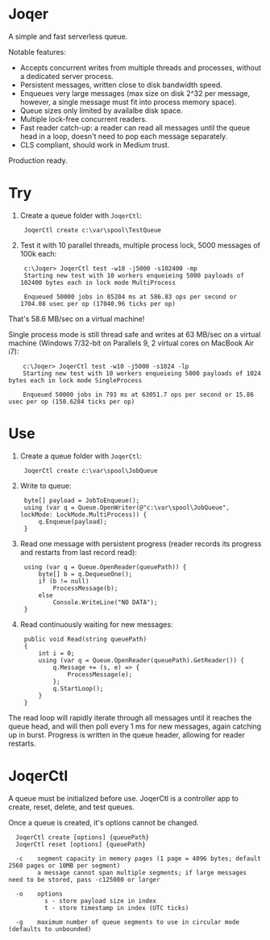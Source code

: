 Joqer
=====

A simple and fast serverless queue.

Notable features:

* Accepts concurrent writes from multiple threads and processes, without a dedicated server process.
* Persistent messages, written close to disk bandwidth speed.
* Enqueues very large messages (max size on disk 2^32 per message, however, a single message must fit into process memory space).
* Queue sizes only limited by availalbe disk space.
* Multiple lock-free concurrent readers.
* Fast reader catch-up: a reader can read all messages until the queue head in a loop, doesn't need to pop each message separately.
* CLS compliant, should work in Medium trust.

Production ready.

Try 
===

1. Create a queue folder with `JoqerCtl`:

        JoqerCtl create c:\var\spool\TestQueue

2. Test it with 10 parallel threads, multiple process lock, 5000 messages of 100k each:

        c:\Joqer> JoqerCtl test -w10 -j5000 -s102400 -mp
        Starting new test with 10 workers enqueieing 5000 payloads of 102400 bytes each in lock mode MultiProcess

        Enqueued 50000 jobs in 85204 ms at 586.83 ops per second or 1704.08 usec per op (17040.96 ticks per op)
    
That's 58.6 MB/sec on a virtual machine!

Single process mode is still thread safe and writes at 63 MB/sec on a virtual machine (Windows 7/32-bit on Parallels 9, 2 virtual cores on MacBook Air i7):

        c:\Joqer> JoqerCtl test -w10 -j5000 -s1024 -lp
        Starting new test with 10 workers enqueieing 5000 payloads of 1024 bytes each in lock mode SingleProcess
        
        Enqueued 50000 jobs in 793 ms at 63051.7 ops per second or 15.86 usec per op (158.6284 ticks per op)

Use
===

1. Create a queue folder with `JoqerCtl`:

        JoqerCtl create c:\var\spool\JobQueue
    
2. Write to queue:

        byte[] payload = JobToEnqueue();
        using (var q = Queue.OpenWriter(@"c:\var\spool\JobQueue", lockMode: LockMode.MultiProcess)) {
            q.Enqueue(payload);
        }
    
3. Read one message with persistent progress (reader records its progress and restarts from last record read):

        using (var q = Queue.OpenReader(queuePath)) {
            byte[] b = q.DequeueOne();
            if (b != null)
                ProcessMessage(b);
            else
                Console.WriteLine("NO DATA");
        }
    
4. Read continuously waiting for new messages:

        public void Read(string queuePath)
        {
            int i = 0;
            using (var q = Queue.OpenReader(queuePath).GetReader()) {
                q.Message += (s, e) => {
                    ProcessMessage(e);
                };
                q.StartLoop();
            }
        }
    
The read loop will rapidly iterate through all messages until it reaches the queue head, and will then poll every 1 ms for new messages, again catching up in burst. Progress is written in the queue header, allowing for reader restarts.

JoqerCtl
========

A queue must be initialized before use. JoqerCtl is a controller app to create, reset, delete, and test queues. 

Once a queue is created, it's options cannot be changed.

      JoqerCtl create [options] {queuePath}
      JoqerCtl reset [options] {queuePath}
      
      -c    segment capacity in memory pages (1 page = 4096 bytes; default 2560 pages or 10MB per segment)
            a message cannot span multiple segments; if large messages need to be stored, pass -c125000 or larger
            
      -o    options
              s - store payload size in index
              t - store timestamp in index (UTC ticks)
              
      -g    maximum number of queue segments to use in circular mode (defaults to unbounded)
      

      
